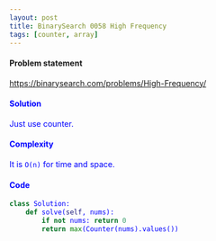 ```yaml
---
layout: post
title: BinarySearch 0058 High Frequency
tags: [counter, array]
---
```


#### Problem statement

<a href="https://binarysearch.com/problems/High-Frequency/"> <font color = blue>https://binarysearch.com/problems/High-Frequency/

#### Solution
Just use counter.

#### Complexity
It is `O(n)` for time and space.

#### Code
```python
class Solution:
    def solve(self, nums):
        if not nums: return 0
        return max(Counter(nums).values())
```
